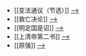 - [[变法通议（节选）]] [-->](./变法通议（节选）.md)
- [[救亡决论]] [-->](./救亡决论.md)
- [[明定国是诏]] [-->](./明定国是诏.md)
- [[上清帝第二书]] [-->](./上清帝第二书.md)
- [[原强]] [-->](./原强.md)
